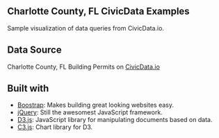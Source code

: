 ## Charlotte County, FL CivicData Examples

Sample visualization of data queries from CivicData.io.

## Data Source

Charlotte County, FL Building Permits on [CivicData.io](http://www.civicdata.com/en/dataset/generic_vrecord_3675/resource/8d38e6e7-033d-4b01-816c-f82dada79fa2)

## Built with

* [Boostrap](http://getbootstrap.com/): Makes building great looking websites easy.
* [jQuery](http://jquery.com/): Still the awesomest JavaScript framework.
* [D3.js](http://d3js.org/): JavaScript library for manipulating documents based on data.
* [C3.js](http://c3js.org/): Chart library for D3.
